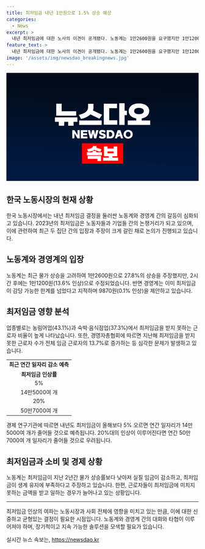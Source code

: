 ```yaml
---
title: 최저임금 내년 1만원으로 1.5% 상승 예상
categories:
  - News
excerpt: >
  내년 최저임금에 대한 노사의 이견이 공개됐다. 노동계는 1만2600원을 요구했지만 1만1200원(13.6% 인상)로 낮춰 제시했고, 경영계는 9870원(0.1% 인상)을 제안했다. 노사는 최저임금 인상을 두고 갈등을 벌이고 있으며, 노동자 수요와 업종별 차등 적용을 놓고 이견이 좁혔다. 민간 연구 기관은 최저임금 상승이 일자리 감소로 이어질 것으로 예측하고 있으며, 노동계는 최저임금이 현실 생활비를 충당하지 못한다고 주장하고 있다.
feature_text: >
  내년 최저임금에 대한 노사의 이견이 공개됐다. 노동계는 1만2600원을 요구했지만 1만1200원(13.6% 인상)로 낮춰 제시했고, 경영계는 9870원(0.1% 인상)을 제안했다. 노사는 최저임금 인상을 두고 갈등을 벌이고 있으며, 노동자 수요와 업종별 차등 적용을 놓고 이견이 좁혔다. 민간 연구 기관은 최저임금 상승이 일자리 감소로 이어질 것으로 예측하고 있으며, 노동계는 최저임금이 현실 생활비를 충당하지 못한다고 주장하고 있다.
image: '/assets/img/newsdao_breakingnews.jpg'
---
```


<p><img src="/assets/img/newsdao_breakingnews.jpg" alt="ranknews 속보" /></p>

<h2>한국 노동시장의 현재 상황</h2>

<p data-ke-size="size16">한국 노동시장에서는 내년 최저임금 결정을 둘러싼 노동계와 경영계 간의 갈등이 심화되고 있습니다. 2023년의 최저임금은 노동자들과 기업들 간의 논쟁거리가 되고 있으며, 이에 관련하여 최근 두 집단 간의 입장과 주장이 크게 갈린 채로 논의가 진행되고 있습니다.</p>

<h2 data-ke-size="size26">노동계와 경영계의 입장</h2>

<p data-ke-size="size16">노동계는 최근 물가 상승을 고려하여 1만2600원으로 27.8%의 상승을 주장했지만, 2시간 후에는 1만1200원(13.6% 인상)으로 수정되었습니다. 반면 경영계는 이미 최저임금이 감당 가능한 한계를 넘었다고 지적하며 9870원(0.1% 인상)을 제안하고 있습니다.</p>

<h2 data-ke-size="size26">최저임금 영향 분석</h2>

<p data-ke-size="size16">업종별로는 농림어업(43.1%)과 숙박·음식점업(37.3%)에서 최저임금을 받지 못하는 근로자 비율이 높게 나타났습니다. 또한, 경영자총협회에 따르면 지난해 최저임금을 받지 못한 근로자 수가 전체 임금 근로자의 13.7%로 증가하는 등 심각한 문제가 발생하고 있습니다.</p>

<table>
    <tr>
        <td style="text-align: center; height: 17px;"><b>최근 연간 일자리 감소 예측</b></td>
    </tr>
    <tr>
        <td style="text-align: center; height: 17px;"><b>최저임금 인상률</b></td>
    </tr>
    <tr>
        <td style="text-align: center;  height: 17px;">5%</td>
    </tr>
    <tr>
        <td style="text-align: center;  height: 17px;">14만5000여 개</td>
    </tr>
    <tr>
        <td style="text-align: center;  height: 17px;">20%</td>
    </tr>
    <tr>
        <td style="text-align: center; height: 17px;">50만7000여 개</td>
    </tr>
</table>

<p data-ke-size="size16">경제 연구기관에 따르면 내년도 최저임금이 올해보다 5% 오르면 연간 일자리가 14만5000여 개가 줄어들 것으로 예측됩니다. 20%대의 인상이 이루어진다면 연간 50만7000여 개 일자리가 줄어들 것으로 우려됩니다.</p>

<h2 data-ke-size="size26">최저임금과 소비 및 경제 상황</h2>

<p data-ke-size="size16">노동계는 최저임금이 지난 2년간 물가 상승률보다 낮아져 실질 임금이 감소하고, 최저임금이 생계 유지에 부족하다고 주장하고 있습니다. 한편, 근로자들이 최저임금에 미치지 못하는 금액을 받고 일하는 경우가 늘어나고 있는 상황입니다.</p>

<hr>

<p data-ke-size="size16">최저임금 인상의 여파는 노동시장과 사회 전체에 영향을 미치고 있는 만큼, 이에 대한 신중하고 균형있는 결정이 필요한 시점입니다. 노동계와 경영계 간의 대화와 타협이 이루어져야 하며, 장기적이고 지속 가능한 솔루션을 모색할 필요가 있습니다.</p>
실시간 뉴스 속보는, <a href="https://newsdao.kr" rel="dofollow">https://newsdao.kr</a>


